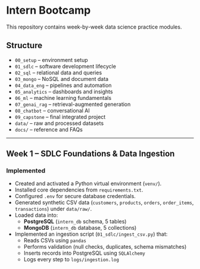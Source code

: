 # Intern Bootcamp

This repository contains week-by-week data science practice modules.

## Structure
- `00_setup` – environment setup  
- `01_sdlc` – software development lifecycle  
- `02_sql` – relational data and queries  
- `03_mongo` – NoSQL and document data  
- `04_data_eng` – pipelines and automation  
- `05_analytics` – dashboards and insights  
- `06_ml` – machine learning fundamentals  
- `07_genai_rag` – retrieval-augmented generation  
- `08_chatbot` – conversational AI  
- `09_capstone` – final integrated project  
- `data/` – raw and processed datasets  
- `docs/` – reference and FAQs

---

## Week 1 – SDLC Foundations & Data Ingestion

### Implemented
- Created and activated a Python virtual environment (`venv/`).
- Installed core dependencies from `requirements.txt`.
- Configured `.env` for secure database credentials.
- Generated synthetic CSV data (`customers`, `products`, `orders`, `order_items`, `transactions`) under `data/raw/`.
- Loaded data into:
  - **PostgreSQL** (`intern_db` schema, 5 tables)
  - **MongoDB** (`intern_db` database, 5 collections)
- Implemented an ingestion script (`01_sdlc/ingest_csv.py`) that:
  - Reads CSVs using `pandas`
  - Performs validation (null checks, duplicates, schema mismatches)
  - Inserts records into PostgreSQL using `SQLAlchemy`
  - Logs every step to `logs/ingestion.log`
 
 